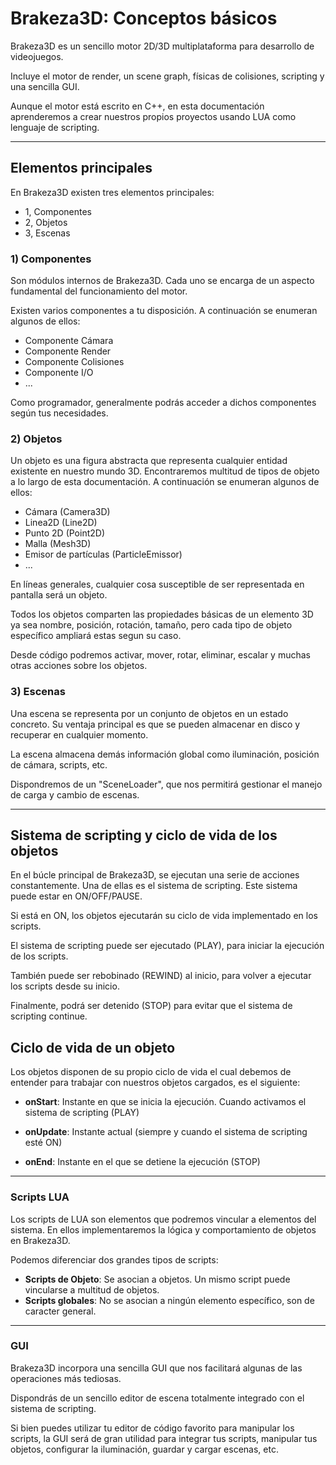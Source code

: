 # Brakeza3D: Conceptos básicos

Brakeza3D es un sencillo motor 2D/3D multiplataforma para desarrollo de videojuegos.

Incluye el motor de render, un scene graph, físicas de colisiones, scripting y una sencilla GUI.

Aunque el motor está escrito en C++, en esta documentación aprenderemos a crear nuestros propios
proyectos usando LUA como lenguaje de scripting.

---

## Elementos principales

En Brakeza3D existen tres elementos principales:

- 1, Componentes
- 2, Objetos
- 3, Escenas

### 1) Componentes

Son módulos internos de Brakeza3D. Cada uno se encarga de un aspecto fundamental del funcionamiento del motor.

Existen varios componentes a tu disposición. A continuación se enumeran algunos de ellos:

- Componente Cámara
- Componente Render
- Componente Colisiones
- Componente I/O
- ...

Como programador, generalmente podrás acceder a dichos componentes según tus necesidades. 

### 2) Objetos

Un objeto es una figura abstracta que representa cualquier entidad existente en nuestro mundo 3D. Encontraremos
multitud de tipos de objeto a lo largo de esta documentación. A continuación se enumeran algunos de ellos:

- Cámara (Camera3D)
- Linea2D (Line2D)
- Punto 2D (Point2D)
- Malla (Mesh3D)
- Emisor de partículas (ParticleEmissor)
- ...

En líneas generales, cualquier cosa susceptible de ser representada en pantalla será un objeto.

Todos los objetos comparten las propiedades básicas de un elemento 3D ya sea nombre, posición, rotación, tamaño, pero cada tipo de objeto específico ampliará estas segun su caso.

Desde código podremos activar, mover, rotar, eliminar, escalar y muchas otras acciones sobre los objetos.

### 3) Escenas

Una escena se representa por un conjunto de objetos en un estado concreto. Su ventaja principal es que se pueden almacenar en disco y recuperar en cualquier momento.

La escena almacena demás información global como iluminación, posición de cámara, scripts, etc.

Dispondremos de un "SceneLoader", que nos permitirá gestionar el manejo de carga y cambio de escenas.

---

## Sistema de scripting y ciclo de vida de los objetos

En el búcle principal de Brakeza3D, se ejecutan una serie de acciones constantemente. Una de ellas
es el sistema de scripting. Este sistema puede estar en ON/OFF/PAUSE. 

Si está en ON, los objetos ejecutarán su ciclo de vida implementado en los scripts.

El sistema de scripting puede ser ejecutado (PLAY), para iniciar la ejecución de los scripts.

También puede ser rebobinado (REWIND) al inicio, para volver a ejecutar los scripts desde su inicio.

Finalmente, podrá ser detenido (STOP) para evitar que el sistema de scripting continue. 

## Ciclo de vida de un objeto

Los objetos disponen de su propio ciclo de vida el cual debemos de entender para trabajar con nuestros objetos cargados, es el siguiente:

- **onStart**: Instante en que se inicia la ejecución. Cuando activamos el sistema de scripting (PLAY)

- **onUpdate**: Instante actual (siempre y cuando el sistema de scripting esté ON)

- **onEnd**: Instante en el que se detiene la ejecución (STOP)

---

### Scripts LUA

Los scripts de LUA son elementos que podremos vincular a elementos del sistema. En ellos implementaremos la lógica y comportamiento de objetos en Brakeza3D. 

Podemos diferenciar dos grandes tipos de scripts:

- **Scripts de Objeto**: Se asocian a objetos. Un mismo script puede vincularse a multitud de objetos.
- **Scripts globales**: No se asocian a ningún elemento específico, son de caracter general.

---

### GUI

Brakeza3D incorpora una sencilla GUI que nos facilitará algunas de las operaciones más tediosas.

Dispondrás de un sencillo editor de escena totalmente integrado con el sistema de scripting.

Si bien puedes utilizar tu editor de código favorito para manipular los scripts, la GUI será de gran utilidad
para integrar tus scripts, manipular tus objetos, configurar la iluminación, guardar y cargar escenas, etc.


